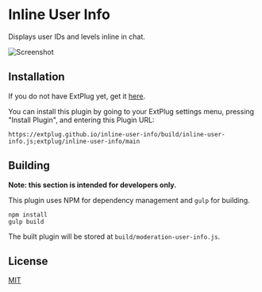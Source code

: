 Inline User Info
================

Displays user IDs and levels inline in chat.

![Screenshot](https://i.imgur.com/MwLjOrT.png)

## Installation

If you do not have ExtPlug yet, get it [here](https://extplug.github.io).

You can install this plugin by going to your ExtPlug settings menu, pressing
"Install Plugin", and entering this Plugin URL:

```
https://extplug.github.io/inline-user-info/build/inline-user-info.js;extplug/inline-user-info/main
```

## Building

**Note: this section is intended for developers only.**

This plugin uses NPM for dependency management and `gulp` for building.

```
npm install
gulp build
```

The built plugin will be stored at `build/moderation-user-info.js`.

## License

[MIT](./LICENSE)
